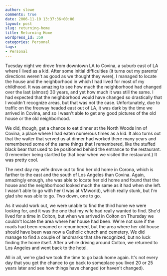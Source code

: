```yaml
---
author: slowe
comments: true
date: 2006-11-10 13:37:36+00:00
layout: post
slug: returning-home
title: Returning Home
wordpress_id: 359
categories: Personal
tags:
- Personal
---
```


Tuesday night we drove from downtown LA to Covina, a suburb east of LA where I lived as a kid. After some initial difficulties (it turns out my parents' directions weren't as good as we thought they were), I managed to locate the house and the neighborhood in which I had lived for most of my childhood. It was amazing to see how much the neighborhood had changed over the last (almost) 30 years, and yet how much it was still the same. I had expected that the neighborhood would have changed so drastically that I wouldn't recognize areas, but that was not the case. Unfortunately, due to traffic on the freeway headed east out of LA, it was dark by the time we arrived in Covina, and so I wasn't able to get any good pictures of the old house or the old neighborhood.

We did, though, get a chance to eat dinner at the North Woods Inn of Covina, a place where I had eaten numerous times as a kid. It also turns out that the waiter that served us at dinner had worked there many years and remembered some of the same things that I remembered, like the stuffed black bear that used to be positioned behind the entrance to the restaurant. (I remember being startled by that bear when we visited the restaurant.) It was pretty cool.

The next day my wife drove out to find her old home in Corona, which is farther to the east and the south of Los Angeles than Covina. Again, amazingly enough, she was able to locate her old home and found that the house and the neighborhood looked much the same as it had when she left. I wasn't able to go with her (I was at VMworld), which really stunk, but I'm glad she was able to go. Two down, one to go.

As it would work out, we were unable to find the third home we were looking for, and it was the one that my wife had really wanted to find. She'd lived for a time in Colton, but when we arrived in Colton on Thursday we couldn't locate the area where her house had been. We're not sure if the roads had been renamed or renumbered, but the area where her old house should have been was now a Catholic church and cemetery. We did manage to find a couple of landmarks that she recognized, but no luck finding the home itself. After a while driving around Colton, we returned to Los Angeles and went back to the hotel.

All in all, we're glad we took the time to go back home again. It's not every day that you get the chance to go back to someplace you lived 20 or 25 years later and see how things have changed (or haven't changed).
